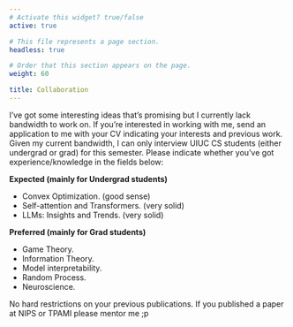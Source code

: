 ```yaml
---
# Activate this widget? true/false
active: true

# This file represents a page section.
headless: true

# Order that this section appears on the page.
weight: 60

title: Collaboration
---
```


I’ve got some interesting ideas that’s promising but I currently lack bandwidth to work on. If you’re interested in working with me, send an application to me with your CV indicating your interests and previous work. Given my current bandwidth, I can only interview UIUC CS students (either undergrad or grad) for this semester. Please indicate whether you’ve got experience/knowledge in the fields below:

**Expected (mainly for Undergrad students)**

-   Convex Optimization. (good sense)
-   Self-attention and Transformers. (very solid)
-   LLMs: Insights and Trends. (very solid)

**Preferred (mainly for Grad students)**

-   Game Theory.
-   Information Theory.
-   Model interpretability.
-   Random Process.
-   Neuroscience.

No hard restrictions on your previous publications. If you published a paper at NIPS or TPAMI please mentor me ;p
